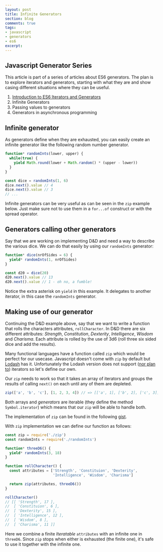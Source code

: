 ```yaml
---
layout: post
title: Infinite Generators
section: blog
comments: true
tags:
- javascript
- generators
- es6
excerpt:
---
```

## Javascript Generator Series
This article is part of a series of articles about ES6 generators. The plan is to explore iterators and generators, starting with what they are and show casing different situations where they can be useful.

1. [Introduction to ES6 Iterators and Generators](/blog/intro-to-es6-iter-and-generators)
2. Infinite Generators
3. Passing values to generators
4. Generators in asynchronous programming

## Infinite generator

As generators define when they are exhausted, you can easily create an infinite generator like the following random number generator.

```javascript
function* randomInts(lower, upper) {
  while(true) {
    yield Math.round(lower + Math.random() * (upper - lower))
  }
}

const dice = randomInts(1, 6)
dice.next().value // 4
dice.next().value // 3
// ...
```

Infinite generators can be very useful as can be seen in the `zip` example below. Just make sure not to use them in a `for...of` construct or with the spread operator.

## Generators calling other generators

Say that we are working on implementing D&D and need a way to describe the various dice. We can do that easily by using our `randomInts` generator:

```javascript
function* dice(nrOfSides = 6) {
  yield* randomInts(1, nrOfSides)
}

const d20 = dice(20)
d20.next().value // 13
d20.next().value // 1 - oh no, a fumble!
```

Notice the extra asterisk on `yield` in this example. It delegates to another iterator, in this case the `randomInts` generator.

## Making use of our generator
Continuing the D&D example above, say that we want to write a function that rolls the characters attributes, `rollCharacter`. In D&D there are six different attributes: _Strength_, _Constitution_, _Dexterity_, _Intelligence_, _Wisdom_ and _Charisma_. Each attribute is rolled by the use of 3d6 (roll three six sided dice and add the results).

Many functional languages have a function called `zip` which would be perfect for our usecase. Javascript doesn't come with `zip` by default but [Lodash](https://lodash.com/) has it. Unfortunately the Lodash version does not support ([nor plan to](https://github.com/lodash/lodash/issues/737)) iterators so let's define our own.

Our `zip` needs to work so that it takes an array of iterators and groups the results of calling `next()` on each until any of them are depleted.

```javascript
zip(['a', 'b', 'c'], [1, 2, 3, 4]) // => [['a', 1], ['b', 2], ['c', 3]]
```

Both arrays and _generators_ are iterable (they define the method `Symbol.iterator`) which means that our `zip` will be able to handle both.

The implementation of `zip` can be found in the following [gist](https://gist.github.com/mhallendal/66a5c914d3fbd2e7dda76c608ef0f955).

With `zip` implementation we can define our function as follows:
```javascript
const zip = require('./zip')
const randomInts = require('./randomInts')

function* threeD6() {
  yield* randomInts(3, 18)
}

function rollCharacter() {
  const attributes = ['Strength', 'Constituion', 'Dexterity',
                      'Intelligence', 'Wisdom', 'Charisma']

  return zip(attributes, threeD6())
}

rollCharacter()
// [[ 'Strength', 17 ],
//  [ 'Constituion', 6 ],
//  [ 'Dexterity', 15 ],
//  [ 'Intelligence', 12 ],
//  [ 'Wisdom', 8 ],
//  [ 'Charisma', 11 ]]
```

Here we combine a finite _Iteratable_ `attributes` with an infinite one in `threeD6`. Since `zip` stops when either is exhausted (the finite one), it's safe to use it together with the infinite one.
